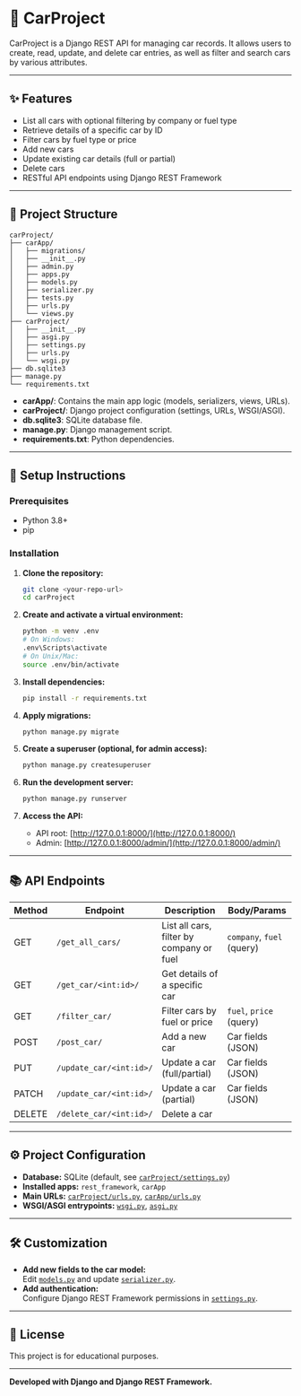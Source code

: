 # 🚗 CarProject

CarProject is a Django REST API for managing car records. It allows users to create, read, update, and delete car entries, as well as filter and search cars by various attributes.

---

## ✨ Features

- List all cars with optional filtering by company or fuel type
- Retrieve details of a specific car by ID
- Filter cars by fuel type or price
- Add new cars
- Update existing car details (full or partial)
- Delete cars
- RESTful API endpoints using Django REST Framework

---

## 📁 Project Structure

```
carProject/
├── carApp/
│   ├── migrations/
│   ├── __init__.py
│   ├── admin.py
│   ├── apps.py
│   ├── models.py
│   ├── serializer.py
│   ├── tests.py
│   ├── urls.py
│   └── views.py
├── carProject/
│   ├── __init__.py
│   ├── asgi.py
│   ├── settings.py
│   ├── urls.py
│   └── wsgi.py
├── db.sqlite3
├── manage.py
└── requirements.txt
```

- **carApp/**: Contains the main app logic (models, serializers, views, URLs).
- **carProject/**: Django project configuration (settings, URLs, WSGI/ASGI).
- **db.sqlite3**: SQLite database file.
- **manage.py**: Django management script.
- **requirements.txt**: Python dependencies.

---

## 🚀 Setup Instructions

### Prerequisites

- Python 3.8+
- pip

### Installation

1. **Clone the repository:**
    ```sh
    git clone <your-repo-url>
    cd carProject
    ```

2. **Create and activate a virtual environment:**
    ```sh
    python -m venv .env
    # On Windows:
    .env\Scripts\activate
    # On Unix/Mac:
    source .env/bin/activate
    ```

3. **Install dependencies:**
    ```sh
    pip install -r requirements.txt
    ```

4. **Apply migrations:**
    ```sh
    python manage.py migrate
    ```

5. **Create a superuser (optional, for admin access):**
    ```sh
    python manage.py createsuperuser
    ```

6. **Run the development server:**
    ```sh
    python manage.py runserver
    ```

7. **Access the API:**
    - API root: [http://127.0.0.1:8000/](http://127.0.0.1:8000/)
    - Admin: [http://127.0.0.1:8000/admin/](http://127.0.0.1:8000/admin/)

---

## 📚 API Endpoints

| Method | Endpoint                   | Description                        | Body/Params                |
|--------|----------------------------|------------------------------------|----------------------------|
| GET    | `/get_all_cars/`           | List all cars, filter by company or fuel | `company`, `fuel` (query)  |
| GET    | `/get_car/<int:id>/`       | Get details of a specific car      |                            |
| GET    | `/filter_car/`             | Filter cars by fuel or price       | `fuel`, `price` (query)    |
| POST   | `/post_car/`               | Add a new car                      | Car fields (JSON)          |
| PUT    | `/update_car/<int:id>/`    | Update a car (full/partial)        | Car fields (JSON)          |
| PATCH  | `/update_car/<int:id>/`    | Update a car (partial)             | Car fields (JSON)          |
| DELETE | `/delete_car/<int:id>/`    | Delete a car                       |                            |

---

## ⚙️ Project Configuration

- **Database:** SQLite (default, see [`carProject/settings.py`](carProject/carProject/settings.py))
- **Installed apps:** `rest_framework`, `carApp`
- **Main URLs:** [`carProject/urls.py`](carProject/carProject/urls.py), [`carApp/urls.py`](carProject/carApp/urls.py)
- **WSGI/ASGI entrypoints:** [`wsgi.py`](carProject/carProject/wsgi.py), [`asgi.py`](carProject/carProject/asgi.py)

---

## 🛠️ Customization

- **Add new fields to the car model:**  
  Edit [`models.py`](carProject/carApp/models.py) and update [`serializer.py`](carProject/carApp/serializer.py).
- **Add authentication:**  
  Configure Django REST Framework permissions in [`settings.py`](carProject/carProject/settings.py).

---

## 📜 License

This project is for educational purposes.

---

**Developed with Django and Django REST Framework.**